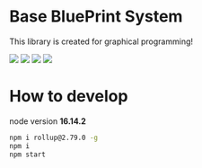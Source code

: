 # Base BluePrint System

This library is created for graphical programming!

![](https://files.catbox.moe/gijy0x.png)
![](https://files.catbox.moe/gc91hy.gif)
![](https://files.catbox.moe/a2ovqu.gif)
![](https://files.catbox.moe/7wm7w5.png)

# How to develop

node version
**16.14.2**

```bash
npm i rollup@2.79.0 -g
npm i
npm start
```
